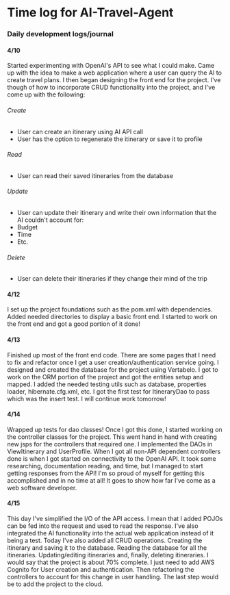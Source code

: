 # Time log for AI-Travel-Agent
### Daily development logs/journal
#### 4/10
Started experimenting with OpenAI's API to see what I could make. Came up with the idea to make a
web application where a user can query the AI to create travel plans. I then began designing the front
end for the project. I've though of how to incorporate CRUD functionality into the project, and I've come up
with the following:
###### Create

- User can create an itinerary using AI API call
- User has the option to regenerate the itinerary or save it to profile

###### Read

- User can read their saved itineraries from the database

###### Update

- User can update their itinerary and write their own information that the AI couldn't account for:
- Budget
- Time
- Etc.

###### Delete

- User can delete their itineraries if they change their mind of the trip

#### 4/12
I set up the project foundations such as the pom.xml with dependencies. Added needed directories to display a basic front end.
I started to work on the front end and got a good portion of it done!

#### 4/13
Finished up most of the front end code. There are some pages that I need to fix and refactor once I get a user creation/authentication service going.
I designed and created the database for the project using Vertabelo. I got to work on the ORM portion of the project and got the entities setup and mapped.
I added the needed testing utils such as database, properties loader, hibernate.cfg.xml, etc.
I got the first test for ItineraryDao to pass which was the insert test. I will continue work tomorrow!

#### 4/14
Wrapped up tests for dao classes! Once I got this done, I started working on the controller classes for the project.
This went hand in hand with creating new jsps for the controllers that required one. I implemented the DAOs in ViewItinerary and UserProfile.
When I got all non-API dependent controllers done is when I got started on connectivity to the OpenAI API.
It took some researching, documentation reading, and time, but I managed to start getting responses from the API!
I'm so proud of myself for getting this accomplished and in no time at all! It goes to show how far I've come as a web software developer.

#### 4/15
This day I've simplified the I/O of the API access. I mean that I added POJOs can be fed into the request and used to read the response.
I've also integrated the AI functionality into the actual web application instead of it being a test.
Today I've also added all CRUD operations. Creating the itinerary and saving it to the database. Reading the database for all the itineraries.
Updating/editing itineraries and, finally, deleting itineraries. I would say that the project is about 70% complete. I just need to add AWS Cognito for User
creation and authentication. Then refactoring the controllers to account for this change in user handling. The last step would be to add the project to the cloud.